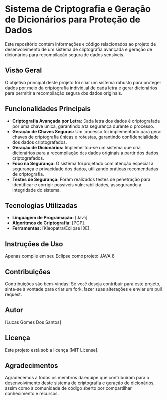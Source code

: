 # Sistema de Criptografia e Geração de Dicionários para Proteção de Dados

Este repositório contém informações e código relacionados ao projeto de desenvolvimento de um sistema de criptografia avançada e geração de dicionários para recompilação segura de dados sensíveis.

## Visão Geral

O objetivo principal deste projeto foi criar um sistema robusto para proteger dados por meio da criptografia individual de cada letra e gerar dicionários para permitir a recompilação segura dos dados originais.

## Funcionalidades Principais

- **Criptografia Avançada por Letra:** Cada letra dos dados é criptografada por uma chave única, garantindo alta segurança durante o processo.
- **Geração de Chaves Seguras:** Um processo foi implementado para gerar chaves de criptografia únicas e robustas, garantindo confidencialidade dos dados criptografados.
- **Geração de Dicionários:** Implementou-se um sistema que cria dicionários para a recompilação dos dados originais a partir dos dados criptografados.
- **Foco na Segurança:** O sistema foi projetado com atenção especial à segurança e privacidade dos dados, utilizando práticas recomendadas de criptografia.
- **Testes de Segurança:** Foram realizados testes de penetração para identificar e corrigir possíveis vulnerabilidades, assegurando a integridade do sistema.

## Tecnologias Utilizadas

- **Linguagem de Programação:** [Java].
- **Algoritmos de Criptografia:** [PGP].
- **Ferramentas:** [Kleopatra/Eclipse IDE].

## Instruções de Uso

Apenas compile em seu Eclipse como projeto JAVA 8

## Contribuições

Contribuições são bem-vindas! Se você deseja contribuir para este projeto, sinta-se à vontade para criar um fork, fazer suas alterações e enviar um pull request.

## Autor

[Lucas Gomes Dos Santos]

## Licença

Este projeto está sob a licença [MIT License].

## Agradecimentos

Agradecemos a todos os membros da equipe que contribuíram para o desenvolvimento deste sistema de criptografia e geração de dicionários, assim como à comunidade de código aberto por compartilhar conhecimento e recursos.
